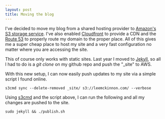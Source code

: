 ```yaml
---
layout: post
title: Moving the blog
---
```


I've decided to move my blog from a shared hosting provider to [Amazon's S3 storage service](http://aws.amazon.com/s3/). I've also enabled [Cloudfront](http://aws.amazon.com/cloudfront/) to provide a CDN and the [Route 53](http://aws.amazon.com/route53/) to properly route my domain to the proper place. All of this gives me a super cheap place to host my site and a very fast configuration no matter where you are accessing the site.

This of course only works with static sites. Last year I moved to [Jekyll](https://github.com/mojombo/jekyll), so all I had to do is a *git clone* on my github repo and push the "_site" to AWS.

With this new setup, I can now easily push updates to my site via a simple script I found online.

	s3cmd sync --delete-removed _site/ s3://leemckinnon.com/ --verbose

Using [s3cmd](http://s3tools.org/s3cmd) and the script above, I can run the following and all my changes are pushed to the site.

	sudo jekyll && ./publish.sh
